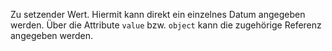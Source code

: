 Zu setzender Wert. Hiermit kann direkt ein einzelnes Datum angegeben werden.
Über die Attribute `value` bzw. `object` kann die zugehörige Referenz
angegeben werden.